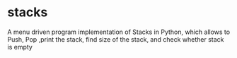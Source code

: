 # stacks
A menu driven program implementation of Stacks in Python, which allows to Push, Pop ,print the stack, find size of the stack, and check whether stack is empty
